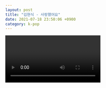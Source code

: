 ```yaml
---
layout: post
title: "김현식 - 사랑했어요"
date: 2021-07-18 23:50:06 +0900
category: k-pop
---
```


<div class="video-container">
    <video id="player" class="video-js vjs-default-skin vjs-big-play-centered" data-json="/public/json/k-pop/김현식 - 사랑했어요.json"></video>
</div>

```
```